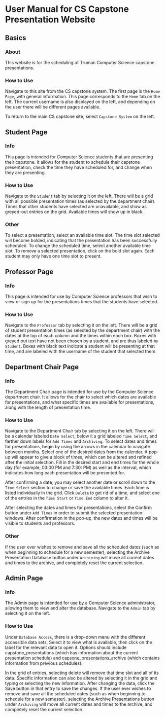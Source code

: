 # User Manual for CS Capstone Presentation Website

## Basics

### About
This website is for the scheduling of Truman Computer Science capstone presentations.

### How to Use
Navigate to this site from the CS capstone system. The first page is the `Home Page`, with general information. This page corresponds to the `Home` tab on the left. The current username is also displayed on the left, and depending on the user there will be different pages available.

To return to the main CS capstone site, select `Capstone System` on the left.

## Student Page

### Info
This page is intended for Computer Science students that are presenting their capstone. It allows for the student to schedule their capstone presentation, check the time they have scheduled for, and change when they are presenting.

### How to Use
Navigate to the `Student` tab by selecting it on the left. There will be a grid with all possible presentation times (as selected by the department chair). Times that other students have selected are unavailable, and show as greyed-out entries on the grid. Available times will show up in black.

### Other
To select a presentation, select an available time slot. The time slot selected will become bolded, indicating that the presentation has been successfully scheduled. To change the scheduled time, select another available time slot. To remove a selected presentation, click on the bold slot again. Each student may only have one time slot to present.

## Professor Page

### Info
This page is intended for use by Computer Science professors that wish to view or sign up for the presentations times that the students have selected.

### How to Use
Navigate to the `Professor` tab by selecting it on the left. There will be a grid of student presentation times (as selected by the department chair) with the dates at the top of each column and the times within each box. Boxes with greyed out text have not been chosen by a student, and are thus labeled `No Student`. Boxes with black text indicate a student will be presenting at that time, and are labeled with the username of the student that selected them.

## Department Chair Page

### Info
The Department Chair page is intended for use by the Computer Science department chair. It allows for the chair to select which dates are available for presentations, and what specific times are available for presentations, along with the length of presentation time.

### How to Use
Navigate to the Department Chair tab by selecting it on the left. There will be a calendar labeled `Date Select`, below it a grid labeled `Time Select`, and farther down labels for `Add Times` and `Archiving`. To select dates and times for presentations, begin by using the arrows in the calendar to navigate between months. Select one of the desired dates from the calendar. A pop-up will appear to give a block of times, which can be altered and refined after the initial selection. Fill in the desired start and end times for the whole day (for example, 03:00 PM and 7:30: PM) as well as the interval, which indicates how long each presentation will be presented for.

After confirming a date, you may select another date or scroll down to the `Time Select` section to change or save the available times. Each time is listed individually in the grid. Click `Delete` to get rid of a time, and select one of the entries in the `Time Start` or `Time End` column to alter it.

After selecting the dates and times for presentations, select the Confirm button under `Add Times` in order to submit the selected presentation windows. After confirmation in the pop-up, the new dates and times will be visible to students and professors.

### Other

If the user ever wishes to remove and save all the scheduled dates (such as when beginning to schedule for a new semester), selecting the Archive Presentation Database button under `Archiving` will move all current dates and times to the archive, and completely reset the current selection.

## Admin Page

### Info
The Admin page is intended for use by a Computer Science administrator, allowing them to view and alter the database. Navigate to the `Admin` tab by selecting it on the left.

### How to Use
Under `Database Access`, there is a drop-down menu with the different accessible data sets. Select it to view what is available, then click on the label for the relevant data to open it. Options should include capstone_presentations (which has information about the current presentation schedule) and capsone_presentations_archive (which contains information from previous schedules).

In the grid of entries, selecting delete will remove that time slot and all of its data. Specific information can also be altered by selecting it in the grid and typing or selecting the new information. After changing the data, click the Save button in that entry to save the changes. If the user ever wishes to remove and save all the scheduled dates (such as when beginning to schedule for a new semester), selecting the Archive Presentations button under `Archiving` will move all current dates and times to the archive, and completely reset the current selection.
